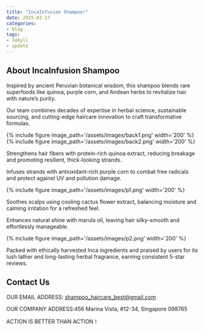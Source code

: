 ```yaml
---
title: "IncaInfusion Shampoo!"
date: 2025-03-17
categories:
- blog
tags:
- Jekyll
- update
---
```


## About IncaInfusion Shampoo

Inspired by ancient Peruvian botanical wisdom, this shampoo blends rare superfoods like quinoa, purple corn, and Andean herbs to revitalize hair with nature’s purity.

Our team combines decades of expertise in herbal science, sustainable sourcing, and cutting-edge haircare innovation to craft transformative formulas.

{% include figure image_path='/assets/images/back1.png' width='200' %}
{% include figure image_path='/assets/images/back2.png' width='200' %}

Strengthens hair fibers with protein-rich quinoa extract, reducing breakage and promoting resilient, thick-looking strands.

Infuses strands with antioxidant-rich purple corn to combat free radicals and protect against UV and pollution damage.

{% include figure image_path='/assets/images/p1.png' width='200' %}

Soothes scalps using cooling cactus flower extract, balancing moisture and calming irritation for a refreshed feel.

Enhances natural shine with marula oil, leaving hair silky-smooth and effortlessly manageable.

{% include figure image_path='/assets/images/p2.png' width='200' %}

Packed with ethically harvested Inca ingredients and praised by users for its lush lather and long-lasting herbal fragrance, earning consistent 5-star reviews.

## Contact Us

OUR EMAIL ADDRESS: shampoo_haircare_best@gmail.com

OUR COMPANY ADDRESS:456 Marina Vista, #12-34, Singapore 098765

ACTION IS BETTER THAN ACTION！
